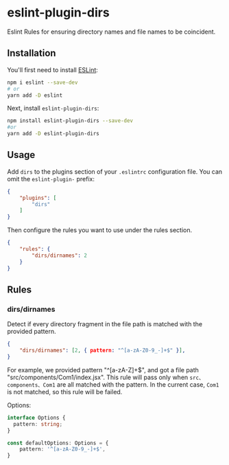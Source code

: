 # eslint-plugin-dirs

Eslint Rules for ensuring directory names and file names to be coincident.

## Installation

You'll first need to install [ESLint](http://eslint.org):

```bash
npm i eslint --save-dev
# or
yarn add -D eslint
```

Next, install `eslint-plugin-dirs`:

```bash
npm install eslint-plugin-dirs --save-dev
#or
yarn add -D eslint-plugin-dirs
```

## Usage

Add `dirs` to the plugins section of your `.eslintrc` configuration file. You can omit the `eslint-plugin-` prefix:

```json
{
    "plugins": [
        "dirs"
    ]
}
```


Then configure the rules you want to use under the rules section.

```json
{
    "rules": {
        "dirs/dirnames": 2
    }
}
```

## Rules

### dirs/dirnames

Detect if every directory fragment in the file path is matched with the provided pattern.

```json
{
    "dirs/dirnames": [2, { pattern: "^[a-zA-Z0-9_-]+$" }],
}
```

For example, we provided pattern "^[a-zA-Z]+$", and got a file path "src/components/Com1/index.jsx". This rule will pass only when `src、components、Com1` are all matched with the pattern. In the current case, `Com1` is not matched, so this rule will be failed.

Options:

```ts
interface Options {
  pattern: string;
}

const defaultOptions: Options = {
    pattern: '^[a-zA-Z0-9_-]+$',
}
```
